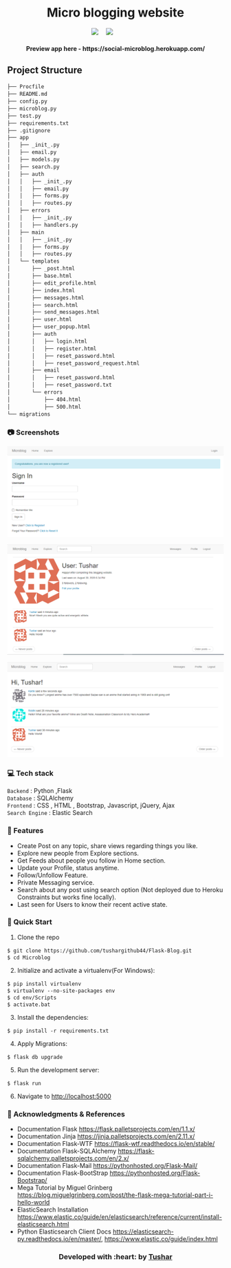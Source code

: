 <h1 align = 'center'> Micro blogging website</h1>

&emsp;&emsp;&emsp;&emsp;&emsp;&emsp;&emsp;&emsp;&emsp;&emsp;&emsp;&emsp;&emsp;&emsp;[![](https://img.shields.io/badge/Made_with-Flask-blue?style=for-the-badge&logo=Flask)](https://flask.palletsprojects.com/en/1.1.x/)
&emsp;[![](https://img.shields.io/badge/IDE-Visual_Studio_Code-red?style=for-the-badge&logo=visual-studio-code)](https://code.visualstudio.com/ "Visual Studio Code")


<h4 align = 'center'> Preview app here - https://social-microblog.herokuapp.com/ </h4>

Project Structure
--------

  ```sh
  ├── Procfile   
  ├── README.md
  ├── config.py
  ├── microblog.py
  ├── test.py
  ├── requirements.txt
  ├── .gitignore
  ├── app
  │   ├── _init_.py
  │   ├── email.py
  │   ├── models.py
  │   ├── search.py
  │   ├── auth
  │   │   ├── _init_.py
  │   │   ├── email.py
  │   │   ├── forms.py
  │   │   ├── routes.py
  │   ├── errors
  │   │   ├── _init_.py
  │   │   ├── handlers.py
  │   ├── main
  │   │   ├── _init_.py
  │   │   ├── forms.py
  │   │   ├── routes.py
  │   └── templates
  │       ├── _post.html
  │       ├── base.html
  │       ├── edit_profile.html
  │       ├── index.html
  │       ├── messages.html
  │       ├── search.html
  │       ├── send_messages.html
  │       ├── user.html
  │       ├── user_popup.html
  │       ├── auth
  │       │   ├── login.html
  │       │   ├── register.html
  │       │   ├── reset_password.html
  │       │   ├── reset_password_request.html
  │       ├── email
  │       │   ├── reset_password.html
  │       │   ├── reset_password.txt
  │       └── errors
  │           ├── 404.html
  │           ├── 500.html
  └── migrations
  ```

### 📷 Screenshots

![LoginPage](https://github.com/tushargithub44/Flask-Blog/blob/master/Screenshots/Successfuly_Registered.PNG)

![ProfilePage](https://github.com/tushargithub44/Flask-Blog/blob/master/Screenshots/profilepage.PNG)

![ExplorePage](https://github.com/tushargithub44/Flask-Blog/blob/master/Screenshots/explore_section.PNG)



### 💻 Tech stack
`Backend` : Python ,Flask <br>
`Database` : SQLAlchemy <br>
`Frontend` : CSS , HTML , Bootstrap, Javascript, jQuery, Ajax  <br>
`Search Engine` : Elastic Search <br>


### 🚀 Features
- Create Post on any topic, share views regarding things you like.
- Explore new people from Explore sections.
- Get Feeds about people you follow in Home section.
- Update your Profile, status anytime.
- Follow/Unfollow Feature.
- Private Messaging service.
- Search about any post using search option (Not deployed due to Heroku Constraints but works fine locally).
- Last seen for Users to know their recent active state.

### 💨 Quick Start

1. Clone the repo
  ```
  $ git clone https://github.com/tushargithub44/Flask-Blog.git
  $ cd Microblog
  ```

2. Initialize and activate a virtualenv(For Windows):
  ```
  $ pip install virtualenv
  $ virtualenv --no-site-packages env
  $ cd env/Scripts
  $ activate.bat
  ```

3. Install the dependencies:
  ```
  $ pip install -r requirements.txt
  ```
  
4. Apply Migrations:
  ```
  $ flask db upgrade
  ```

5. Run the development server:
  ```
  $ flask run
  ```

6. Navigate to [http://localhost:5000](http://localhost:5000)

### :page_with_curl: Acknowledgments & References

* Documentation Flask https://flask.palletsprojects.com/en/1.1.x/
* Documentation Jinja https://jinja.palletsprojects.com/en/2.11.x/
* Documentation Flask-WTF https://flask-wtf.readthedocs.io/en/stable/
* Documentation Flask-SQLAlchemy https://flask-sqlalchemy.palletsprojects.com/en/2.x/
* Documentation Flask-Mail https://pythonhosted.org/Flask-Mail/
* Documentation Flask-BootStrap https://pythonhosted.org/Flask-Bootstrap/
* Mega Tutorial by Miguel Grinberg https://blog.miguelgrinberg.com/post/the-flask-mega-tutorial-part-i-hello-world
* ElasticSearch Installation https://www.elastic.co/guide/en/elasticsearch/reference/current/install-elasticsearch.html
* Python Elasticsearch Client Docs https://elasticsearch-py.readthedocs.io/en/master/, https://www.elastic.co/guide/index.html

<h3 align="center"><b>Developed with :heart: by <a href="https://github.com/tushargithub44">Tushar</a></b></h1>
